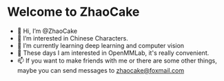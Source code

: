 # Welcome to ZhaoCake
- 👋 Hi, I’m @ZhaoCake
- 👀 I’m interested in Chinese Characters.
- 🌱 I’m currently learning deep learning and computer vision
- 💞️ These days I am interested in OpenMMLab, it's really convenient.
- 📫 If you want to make friends with me or there are some other things,
     maybe you can send messages to zhaocake@foxmail.com 
<!---
ZhaoCake/ZhaoCake is a ✨ special ✨ repository because its `README.md` (this file) appears on your GitHub profile.
You can click the Preview link to take a look at your changes.
--->
